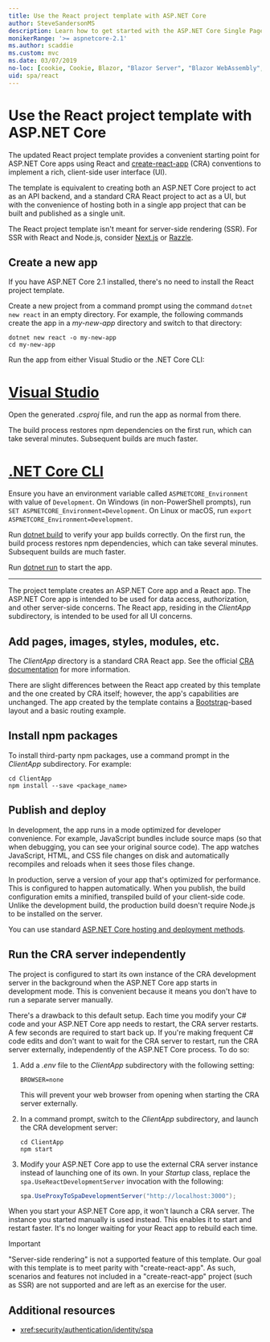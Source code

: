 ```yaml
---
title: Use the React project template with ASP.NET Core
author: SteveSandersonMS
description: Learn how to get started with the ASP.NET Core Single Page Application (SPA) project template for React and create-react-app.
monikerRange: '>= aspnetcore-2.1'
ms.author: scaddie
ms.custom: mvc
ms.date: 03/07/2019
no-loc: [cookie, Cookie, Blazor, "Blazor Server", "Blazor WebAssembly", "Identity", "Let's Encrypt", Razor, SignalR]
uid: spa/react
---
```

# Use the React project template with ASP.NET Core

The updated React project template provides a convenient starting point for ASP.NET Core apps using React and [create-react-app](https://github.com/facebookincubator/create-react-app) (CRA) conventions to implement a rich, client-side user interface (UI).

The template is equivalent to creating both an ASP.NET Core project to act as an API backend, and a standard CRA React project to act as a UI, but with the convenience of hosting both in a single app project that can be built and published as a single unit.

The React project template isn't meant for server-side rendering (SSR). For SSR with React and Node.js, consider [Next.js](https://github.com/zeit/next.js/) or [Razzle](https://github.com/jaredpalmer/razzle).

## Create a new app

If you have ASP.NET Core 2.1 installed, there's no need to install the React project template.

Create a new project from a command prompt using the command `dotnet new react` in an empty directory. For example, the following commands create the app in a *my-new-app* directory and switch to that directory:

```dotnetcli
dotnet new react -o my-new-app
cd my-new-app
```

Run the app from either Visual Studio or the .NET Core CLI:

# [Visual Studio](#tab/visual-studio)

Open the generated *.csproj* file, and run the app as normal from there.

The build process restores npm dependencies on the first run, which can take several minutes. Subsequent builds are much faster.

# [.NET Core CLI](#tab/netcore-cli)

Ensure you have an environment variable called `ASPNETCORE_Environment` with value of `Development`. On Windows (in non-PowerShell prompts), run `SET ASPNETCORE_Environment=Development`. On Linux or macOS, run `export ASPNETCORE_Environment=Development`.

Run [dotnet build](/dotnet/core/tools/dotnet-build) to verify your app builds correctly. On the first run, the build process restores npm dependencies, which can take several minutes. Subsequent builds are much faster.

Run [dotnet run](/dotnet/core/tools/dotnet-run) to start the app.

---

The project template creates an ASP.NET Core app and a React app. The ASP.NET Core app is intended to be used for data access, authorization, and other server-side concerns. The React app, residing in the *ClientApp* subdirectory, is intended to be used for all UI concerns.

## Add pages, images, styles, modules, etc.

The *ClientApp* directory is a standard CRA React app. See the official [CRA documentation](https://create-react-app.dev/docs/getting-started/) for more information.

There are slight differences between the React app created by this template and the one created by CRA itself; however, the app's capabilities are unchanged. The app created by the template contains a [Bootstrap](https://getbootstrap.com/)-based layout and a basic routing example.

## Install npm packages

To install third-party npm packages, use a command prompt in the *ClientApp* subdirectory. For example:

```console
cd ClientApp
npm install --save <package_name>
```

## Publish and deploy

In development, the app runs in a mode optimized for developer convenience. For example, JavaScript bundles include source maps (so that when debugging, you can see your original source code). The app watches JavaScript, HTML, and CSS file changes on disk and automatically recompiles and reloads when it sees those files change.

In production, serve a version of your app that's optimized for performance. This is configured to happen automatically. When you publish, the build configuration emits a minified, transpiled build of your client-side code. Unlike the development build, the production build doesn't require Node.js to be installed on the server.

You can use standard [ASP.NET Core hosting and deployment methods](xref:host-and-deploy/index).

## Run the CRA server independently

The project is configured to start its own instance of the CRA development server in the background when the ASP.NET Core app starts in development mode. This is convenient because it means you don't have to run a separate server manually.

There's a drawback to this default setup. Each time you modify your C# code and your ASP.NET Core app needs to restart, the CRA server restarts. A few seconds are required to start back up. If you're making frequent C# code edits and don't want to wait for the CRA server to restart, run the CRA server externally, independently of the ASP.NET Core process. To do so:

1. Add a *.env* file to the *ClientApp* subdirectory with the following setting:

    ```
    BROWSER=none
    ```

    This will prevent your web browser from opening when starting the CRA server externally.

2. In a command prompt, switch to the *ClientApp* subdirectory, and launch the CRA development server:

    ```console
    cd ClientApp
    npm start
    ```

3. Modify your ASP.NET Core app to use the external CRA server instance instead of launching one of its own. In your *Startup* class, replace the `spa.UseReactDevelopmentServer` invocation with the following:

    ```csharp
    spa.UseProxyToSpaDevelopmentServer("http://localhost:3000");
    ```

When you start your ASP.NET Core app, it won't launch a CRA server. The instance you started manually is used instead. This enables it to start and restart faster. It's no longer waiting for your React app to rebuild each time.

> [!IMPORTANT]
> "Server-side rendering" is not a supported feature of this template. Our goal with this template is to meet parity with "create-react-app". As such, scenarios and features not included in a "create-react-app" project (such as SSR) are not supported and are left as an exercise for the user.

## Additional resources

* <xref:security/authentication/identity/spa>
